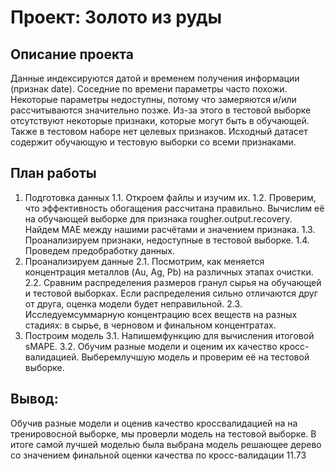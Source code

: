 #  Проект: Золото из руды

## Описание проекта

Данные индексируются датой и временем получения информации (признак date). Соседние по времени параметры часто похожи.
Некоторые параметры недоступны, потому что замеряются и/или рассчитываются значительно позже. Из-за этого в тестовой выборке отсутствуют некоторые признаки, которые могут быть в обучающей. Также в тестовом наборе нет целевых признаков.
Исходный датасет содержит обучающую и тестовую выборки со всеми признаками.

## План работы

1. Подготовка данных
1.1. Откроем файлы и изучим их.
1.2. Проверим, что эффективность обогащения рассчитана правильно. Вычислим её на обучающей выборке для признака rougher.output.recovery. Найдем MAE между нашими расчётами и значением признака. 
1.3. Проанализируем признаки, недоступные в тестовой выборке. 
1.4. Проведем предобработку данных.
2. Проанализируем данные
2.1. Посмотрим, как меняется концентрация металлов (Au, Ag, Pb) на различных этапах очистки. 
2.2.  Сравним распределения размеров гранул сырья на обучающей и тестовой выборках. Если распределения сильно отличаются друг от друга, оценка модели будет неправильной.
2.3. Исследуемсуммарную концентрацию всех веществ на разных стадиях: в сырье, в черновом и финальном концентратах. 
3. Построим модель
3.1. Напишемфункцию для вычисления итоговой sMAPE.
3.2. Обучим разные модели и оценим их качество кросс-валидацией. Выберемлучшую модель и проверим её на тестовой выборке. 

## Вывод:
Обучив разные модели и оценив качество кроссвалидацией на на тренировосной выборке, мы проверли модель на тестовой выборке. В итоге самой лучшей моделью была выбрана модель решающее дерево со значением финальной оценки качества по кросс-валидации 11.73
